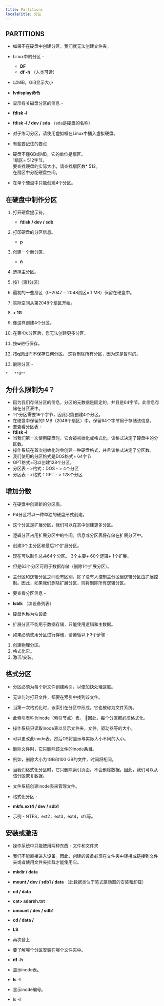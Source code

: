 ```yaml
---
title: Partitions
localeTitle: 分区
---
```

## PARTITIONS

*   如果不在硬盘中创建分区，我们就无法创建文件夹。
    
*   Linux中的分区 -
    
    *   **DF**
    *   **df -h** （人类可读）
*   以MiB，GiB显示大小
    
*   **lvdisplay命令**
    
*   显示有关磁盘分区的信息 -
    
*   **fdisk -l**
    
*   **fdisk -l / dev / sda** （sda是硬盘的名称）
    
*   对于练习分区，请使用虚拟框在Linux中插入虚拟硬盘。
    
*   有些要记住的要点
    
*   硬盘不懂GB或MB，它的单位是扇区。  
    1扇区= 512字节。  
    要查找硬盘的实际大小，请查找扇区数\* 512。  
    在扇区中分配硬盘空间。
    
*   在单个硬盘中只能创建4个分区。
    

  

## 在硬盘中制作分区

1.  打开硬盘提示符。
    
    *   **fdisk / dev / sdb**
2.  打印硬盘的分区信息。
    
    *   **p**
3.  创建一个新分区。
    
    *   **ñ**
4.  选择主分区。
    
5.  按1（第1分区）
    
6.  最初的一些扇区（0-2047 = 2048扇区= 1 MB）保留在硬盘中。
    
7.  实际空间从第2048个扇区开始。
    
8.  **\+ 1G**
    
9.  像这样创建4个分区。
    
10.  在第4次分区后，您无法创建更多分区。
    
11.  按**w**进行保存。
    
12.  按**q**退出而不保存任何分区。 这将删除所有分区，因为这是暂时的。
    
13.  删除分区 -
    
    *   **d**

  

## 为什么限制为4？

*   因为我们存储分区的信息，分区的元数据是固定的，并且是64字节。此信息存储在分区表中。
*   1个分区需要16个字节，因此只能创建4个分区。
*   在硬盘中保留的1 MB（2048个扇区）中，保留64个字节用于存储该信息。
*   要查看分区表 -
*   **fdisk -l**
*   当我们第一次使用硬盘时，它会被初始化或格式化。该格式决定了硬盘中的分区数。
*   操作系统在首次初始化时会创建一种硬盘格式，并且该格式决定了分区数。
*   我们使用的分区格式是DOS格式= 64字节
*   GPT格式=可以创建128个分区。
*   分区表 - >格式：DOS - > 4个分区
*   分区表 - >格式：GPT - > 128个分区

  

## 增加分数

*   在硬盘中创建新的分区表。
    
*   P4分区将以一种单独的硬盘形式创建。
    
*   这个分区是扩展分区，我们可以在其中创建更多分区。
    
*   逻辑分区占用扩展分区中的空间。信息或分区表将存储在扩展分区中。
    
*   创建3个主分区和最后1个扩展分区。
    
*   现在可以制作总共64个分区。 3个主要+ 60个逻辑+ 1个扩展。
    
*   但是63个分区可用于数据存储（删除1个扩展分区）。
    
*   主分区和逻辑分区之间没有区别，除了没有人控制主分区但逻辑分区由扩展控制。因此，如果我们删除扩展分区，则将删除所有逻辑分区。
    
*   要查看分区信息 -
    
*   **lsblk** （块设备列表）
    
*   硬盘也称为块设备
    
*   扩展分区不能用于数据存储，只能使用逻辑和主数据。
    
*   如果必须使用分区进行存储，请遵循以下3个步骤 -
    

1.  创建物理分区。
2.  格式化它。
3.  激活/安装。

  

## 格式分区

*   分区必须为每个新文件创建索引，以便加快处理速度。
    
*   无论何时打开文件，都要在索引中找到该文件。
    
*   当第一次格式化时，该索引在分区中形成。它也被称为文件系统。
    
*   此索引表称为inode（索引节点）表。 因此，每个分区都必须格式化。
    
*   操作系统只读取inode表以显示文件夹，文件，驱动器等的大小。
    
*   可以更改此inode表，然后OS将显示与实际大小不同的大小。
    
*   删除文件时，它只删除该文件的inode条目。
    
*   例如，删除大小为1GB和100 GB的文件，时间将相同。
    
*   当我们格式化分区时，它只删除索引页面，不会删除数据。因此，我们可以从该分区恢复数据。
    
*   文件系统创建inode表来管理文件。
    
*   格式化分区 -
    
*   **mkfs.ext4 / dev / sdb1**
    
*   示例 - NTFS，ext2，ext3，ext4，xfs等。
    

  

## 安装或激活

*   操作系统中只能使用两种东西 - 文件和文件夹
    
*   我们不能直接进入设备。因此，创建的设备必须在文件夹中转换或链接到文件夹或者使用文件夹挂载才能使用它。
    
*   **mkdir / data**
    
*   **mount / dev / sdb1 / data** （此数据类似于笔式驱动器的安装和卸载）
    
*   **cd / data**
    
*   **cat> adarsh.txt**
    
*   **umount / dev / sdb1**
    
*   **cd / data /**
    
*   **LS**
    
*   再次登上
    
*   要了解哪个分区安装在哪个文件夹中。
    
*   **df -h**
    
*   显示inode表。
    
*   **ls -l**
    
*   显示inode编号。
    
*   ls -il
